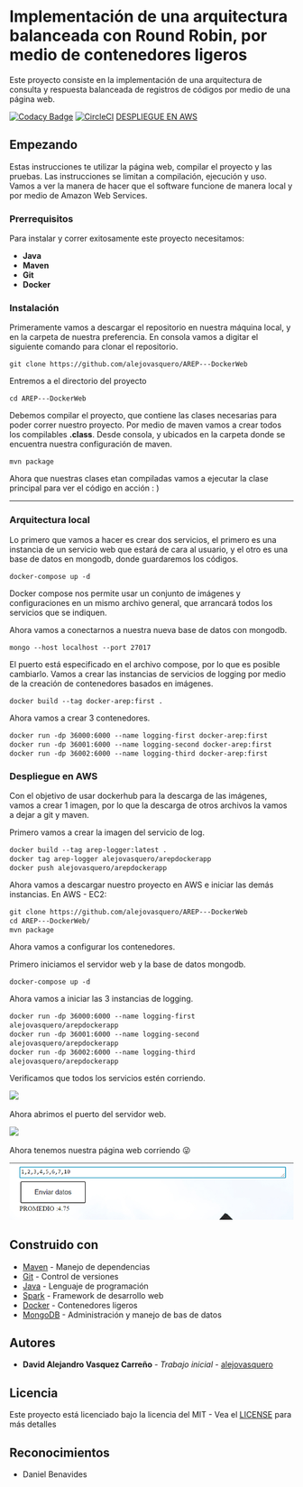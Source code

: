 # Implementación de una arquitectura balanceada con Round Robin, por medio de contenedores ligeros

Este proyecto consiste en la implementación de una arquitectura de consulta y respuesta
balanceada de registros de códigos por medio de una página web.

[![Codacy Badge](https://app.codacy.com/project/badge/Grade/c04625b3c71d4d9a85d74496e50b7801)](https://www.codacy.com/manual/alejovasquero/AREP---DockerWeb?utm_source=github.com&amp;utm_medium=referral&amp;utm_content=alejovasquero/AREP---DockerWeb&amp;utm_campaign=Badge_Grade)
[![CircleCI](https://circleci.com/gh/alejovasquero/AREP---DockerWeb.svg?style=svg)](https://circleci.com/gh/alejovasquero/AREP---DockerWeb)
[DESPLIEGUE EN AWS](http://ec2-54-237-2-49.compute-1.amazonaws.com:8087/)
## Empezando

Estas instrucciones te utilizar la página web, compilar el proyecto y las pruebas.
Las instrucciones se limitan a compilación, ejecución y uso. Vamos a ver la manera de hacer que el software funcione
de manera local y por medio de Amazon Web Services.

### Prerrequisitos 

Para instalar y correr exitosamente este proyecto necesitamos:
* **Java**
* **Maven**
* **Git**
* **Docker**

### Instalación

Primeramente vamos a descargar el repositorio en nuestra máquina local, y en la carpeta de 
nuestra preferencia. En consola vamos a digitar el siguiente comando para clonar el repositorio.

```console
git clone https://github.com/alejovasquero/AREP---DockerWeb
```

Entremos a el directorio del proyecto

```console
cd AREP---DockerWeb
```

Debemos compilar el proyecto, que contiene las clases necesarias para poder correr nuestro
proyecto. Por medio de maven vamos a crear todos los compilables **.class**. Desde consola, y ubicados en la carpeta donde se encuentra
nuestra configuración de maven.

```console
mvn package
```

Ahora que nuestras clases etan compiladas vamos a ejecutar la clase principal para
ver el código en acción : )

--------------------

### Arquitectura local

Lo primero que vamos a hacer es crear dos servicios, el primero es una instancia de
un servicio web que estará de cara al usuario, y el otro es una base de datos en
mongodb, donde guardaremos los códigos.

```console
docker-compose up -d
```

Docker compose nos permite usar un conjunto de imágenes y configuraciones
en un mismo archivo general, que arrancará todos los servicios que se indiquen.

Ahora vamos a conectarnos a nuestra nueva base de datos con mongodb.

```console
mongo --host localhost --port 27017
```

El puerto está especificado en el archivo compose, por lo que es posible cambiarlo.
Vamos a crear las instancias de servicios de logging por medio de la creación de contenedores basados en imágenes.

```console
docker build --tag docker-arep:first .
```

Ahora vamos a crear 3 contenedores.

```console
docker run -dp 36000:6000 --name logging-first docker-arep:first
docker run -dp 36001:6000 --name logging-second docker-arep:first
docker run -dp 36002:6000 --name logging-third docker-arep:first
```

### Despliegue en AWS

Con el objetivo de usar dockerhub para la descarga de las imágenes, vamos a crear 1 imagen,
por lo que la descarga de otros archivos la vamos a dejar a git y maven.

Primero vamos a crear la imagen del servicio de log.

```console
docker build --tag arep-logger:latest .
docker tag arep-logger alejovasquero/arepdockerapp
docker push alejovasquero/arepdockerapp
```

Ahora vamos a descargar nuestro proyecto en AWS e iniciar las demás instancias.
En AWS - EC2:
```
git clone https://github.com/alejovasquero/AREP---DockerWeb
cd AREP---DockerWeb/
mvn package
```

Ahora vamos a configurar los contenedores.

Primero iniciamos el servidor web y la base de datos mongodb.

```
docker-compose up -d
```

Ahora vamos a iniciar las 3 instancias de logging.

```
docker run -dp 36000:6000 --name logging-first alejovasquero/arepdockerapp
docker run -dp 36001:6000 --name logging-second alejovasquero/arepdockerapp
docker run -dp 36002:6000 --name logging-third alejovasquero/arepdockerapp
```

Verificamos que todos los servicios estén corriendo.

![](img/aws-all.PNG)

Ahora abrimos el puerto del servidor web.

![](img/rule.PNG)

Ahora tenemos nuestra página web corriendo :stuck_out_tongue_winking_eye:

![](img/result.PNG)

## Construido con

* [Maven](https://maven.apache.org/) - Manejo de dependencias
* [Git](https://git-scm.com/) - Control de versiones
* [Java](https://www.java.com/es/) - Lenguaje de programación
* [Spark](http://sparkjava.com/) - Framework de desarrollo web
* [Docker](https://www.docker.com/) - Contenedores ligeros
* [MongoDB](https://www.mongodb.com/es) - Administración y manejo de bas de datos

## Autores

* **David Alejandro Vasquez Carreño** - *Trabajo inicial* - [alejovasquero](https://github.com/alejovasquero)

## Licencia

Este proyecto está licenciado bajo la licencia del MIT - Vea el [LICENSE](LICENSE) para más detalles

## Reconocimientos

* Daniel Benavides